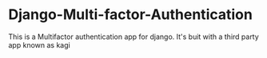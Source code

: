 # Django-Multi-factor-Authentication
This is a Multifactor authentication app for django. It's buit with a third party app known as kagi
